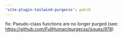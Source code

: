```yaml
---
'vite-plugin-tailwind-purgecss': patch
---
```


fix: Pseudo-class functions are no longer purged (see: https://github.com/FullHuman/purgecss/issues/978)
